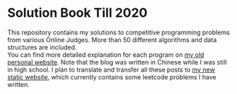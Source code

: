 # Solution Book Till 2020
This repository contains my solutions to competitive programming problems from various Online Judges. More than 50 different algorithms and data structures are included.  
You can find more detailed explanation for each program on [my old personal website](https://cnblogs.com/iiyiyi). Note that the blog was written in Chinese while I was still in high school. I plan to translate and transfer all these posts to [my new static website](https://iiyiyi.github.io/), which currently contains some leetcode problems I have written.

